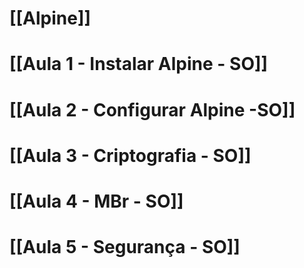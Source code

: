 # [[Alpine]]
# [[Aula 1 - Instalar Alpine - SO]]
# [[Aula 2 - Configurar Alpine -SO]]

# [[Aula 3 - Criptografia - SO]]

# [[Aula 4 - MBr - SO]]
# [[Aula 5 - Segurança - SO]]


